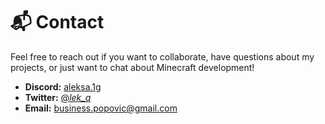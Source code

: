 # 📬 Contact

Feel free to reach out if you want to collaborate, have questions about my projects, or just want to chat about Minecraft development!

- **Discord:** [aleksa.1g](https://discord.com/users/aleksa.1g)
- **Twitter:** [@_lek_a_](https://twitter.com/_lek_a_)
- **Email:** [business.popovic@gmail.com](mailto:business.popovic@gmail.com)
